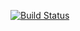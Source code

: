 [![Build Status](https://travis-ci.org/ykbryan/sample-expressjs-gateway.svg?branch=master)](https://travis-ci.org/ykbryan/sample-expressjs-gateway)